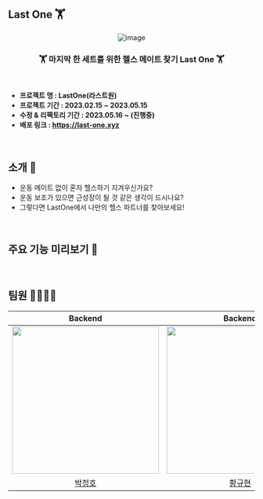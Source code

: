 ## Last One 🏋

<div align="center">
  
  ![image](https://github.com/Jeongho0805/demotest/assets/96610382/90ba03e8-8c38-4b20-9538-a02e261a6349)
  ### 🏋 마지막 한 세트를 위한 헬스 메이트 찾기 Last One 🏋

</div>
  


<br/>

- **프로젝트 명 : LastOne(라스트원)**
- **프로젝트 기간 : 2023.02.15 ~ 2023.05.15**
- **수정 & 리팩토리 기간 : 2023.05.16 ~ (진행중)**
- **배포 링크 : https://last-one.xyz**

<br/>

## 소개 :information_desk_person:

- 운동 메이트 없이 혼자 헬스하기 지겨우신가요?
- 운동 보조가 있으면 근성장이 될 것 같은 생각이 드시나요?
- 그렇다면 LastOne에서 나만의 헬스 파트너를 찾아보세요!

<br/>

## 주요 기능 미리보기 👀


</br>

## 팀원 👨‍👨‍👧‍👧

|                                                          Backend                                                          |                                                          Backend                                                           |                                                           Frontend                                                            |                                                         Designer                                                          |
|:-------------------------------------------------------------------------------------------------------------------------:|:--------------------------------------------------------------------------------------------------------------------------:|:-----------------------------------------------------------------------------------------------------------------------------:|:-------------------------------------------------------------------------------------------------------------------------:|
| <img src="https://github.com/Jeongho0805/demotest/assets/96610382/407d222a-55c8-4e1d-b8d6-af80a1ac2679.png"  width="300"/> | <img src="https://github.com/Jeongho0805/demotest/assets/96610382/57296b78-2f65-4997-a0fe-c4a7e924282d.png" width=300px /> |   <img src="https://github.com/Jeongho0805/demotest/assets/96610382/b5536c38-cd18-4e0b-be1f-4269c393b9bd.png" width=300px>    | <img src="https://github.com/Jeongho0805/demotest/assets/96610382/7cd3535e-14d6-4484-afe9-bf43f6173943.png" width=300px > |
|                                           [박정호](https://github.com/Jeongho0805)                                           |                                            [황규현](https://github.com/beetrbgus)                                             |                                                [배범수](https://github.com/Bsfla)                                                |                                                          [조규원]()                                                          |







